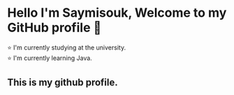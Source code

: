 # Hello I'm Saymisouk, Welcome to my GitHub profile :wave:
:star: I'm currently studying at the university.<br>
:star: I'm currently learning Java.<br>

## This is my github profile.
